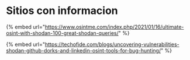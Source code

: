 # Sitios con informacion

{% embed url="https://www.osintme.com/index.php/2021/01/16/ultimate-osint-with-shodan-100-great-shodan-queries/" %}

{% embed url="https://techofide.com/blogs/uncovering-vulnerabilities-shodan-github-dorks-and-linkedin-osint-tools-for-bug-hunting/" %}
